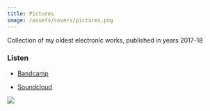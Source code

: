 ```yaml
---
title: Pictures
image: /assets/covers/pictures.png
---
```


Collection of my oldest electronic works, published in years 2017-18

### Listen

* [Bandcamp](https://tymon-zaniewski.bandcamp.com/album/pictures)

* [Soundcloud](https://soundcloud.com/amadeus-zetten/sets/pictures-vol-1)

![]({{page.image}})